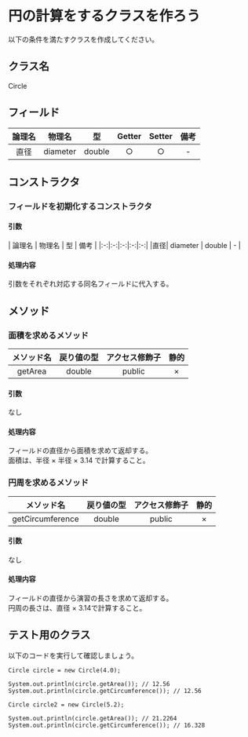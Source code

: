 # 円の計算をするクラスを作ろう

以下の条件を満たすクラスを作成してください。

## クラス名

Circle

## フィールド

| 論理名 | 物理名 | 型 | Getter | Setter | 備考 | 
|:-:|:-:|:-:|:-:|:-:|:-:|
|直径| diameter | double | ○ | ○ | - |

## コンストラクタ

### フィールドを初期化するコンストラクタ

#### 引数

| 論理名 | 物理名 | 型 | 備考 | 
|:-:|:-:|:-:|:-:|:-:|
|直径| diameter | double | - |

#### 処理内容

引数をそれぞれ対応する同名フィールドに代入する。

## メソッド

### 面積を求めるメソッド

|メソッド名 | 戻り値の型 | アクセス修飾子 | 静的 | 
|:-:|:-:|:-:|:-:|
| getArea | double | public | × | 

#### 引数

なし

#### 処理内容

フィールドの直径から面積を求めて返却する。  
面積は、半径 × 半径 × 3.14 で計算すること。

### 円周を求めるメソッド

|メソッド名 | 戻り値の型 | アクセス修飾子 | 静的 | 
|:-:|:-:|:-:|:-:|
| getCircumference | double | public | × | 

#### 引数

なし

#### 処理内容

フィールドの直径から演習の長さを求めて返却する。  
円周の長さは、直径 × 3.14で計算すること。

## テスト用のクラス

以下のコードを実行して確認しましょう。

```
Circle circle = new Circle(4.0);

System.out.println(circle.getArea()); // 12.56
System.out.println(circle.getCircumference()); // 12.56

Circle circle2 = new Circle(5.2);

System.out.println(circle.getArea()); // 21.2264
System.out.println(circle.getCircumference()); // 16.328
```